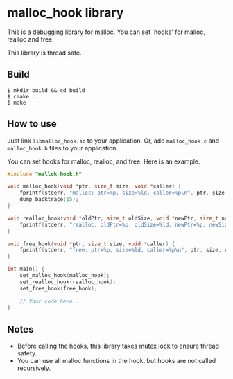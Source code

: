 # malloc_hook library

This is a debugging library for malloc.
You can set 'hooks' for malloc, realloc and free.

This library is thread safe.

## Build

    $ mkdir build && cd build
    $ cmake ..
    $ make
 
## How to use

Just link `libmalloc_hook.so` to your application.
Or, add `malloc_hook.c` and `malloc_hook.h` files to your application.

You can set hooks for malloc, realloc, and free.
Here is an example.

```c
#include "mallok_hook.h"

void malloc_hook(void *ptr, size_t size, void *caller) {
    fprintf(stderr, "malloc: ptr=%p, size=%ld, caller=%p\n", ptr, size, caller);
    dump_backtrace(15);
}

void realloc_hook(void *oldPtr, size_t oldSize, void *newPtr, size_t newSize, void *caller) {
    fprintf(stderr, "realloc: oldPtr=%p, oldSize=%ld, newPtr=%p, newSize=%ld, caller=%p\n", oldPtr, oldSize, newPtr, newSize, caller);
}

void free_hook(void *ptr, size_t size, void *caller) {
    fprintf(stderr, "free: ptr=%p, size=%ld, caller=%p\n", ptr, size, caller);
}

int main() {
    set_malloc_hook(malloc_hook);
    set_realloc_hook(realloc_hook);
    set_free_hook(free_hook);
    
    // Your code here...
}
```

## Notes

* Before calling the hooks, this library takes mutex lock to ensure thread safety.
* You can use all malloc functions in the hook, but hooks are not called recursively.
